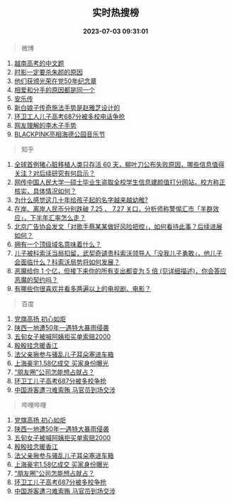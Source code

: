 <div align="center"><h2>实时热搜榜</h2><h4>2023-07-03 09:31:01</h4></div>

> 微博  

1. [越南高考的中文题](https://s.weibo.com/weibo?q=%E8%B6%8A%E5%8D%97%E9%AB%98%E8%80%83%E7%9A%84%E4%B8%AD%E6%96%87%E9%A2%98&t=31&band_rank=1&Refer=top)<br />
2. [时影一定要杀朱颜的原因](https://s.weibo.com/weibo?q=%23%E6%97%B6%E5%BD%B1%E4%B8%80%E5%AE%9A%E8%A6%81%E6%9D%80%E6%9C%B1%E9%A2%9C%E7%9A%84%E5%8E%9F%E5%9B%A0%23&t=31&band_rank=2&Refer=top)<br />
3. [他们获颁光荣在党50年纪念章](https://s.weibo.com/weibo?q=%23%E4%BB%96%E4%BB%AC%E8%8E%B7%E9%A2%81%E5%85%89%E8%8D%A3%E5%9C%A8%E5%85%9A50%E5%B9%B4%E7%BA%AA%E5%BF%B5%E7%AB%A0%23&t=31&band_rank=3&Refer=top)<br />
4. [相爱和分手的原因都是同一个](https://s.weibo.com/weibo?q=%E7%9B%B8%E7%88%B1%E5%92%8C%E5%88%86%E6%89%8B%E7%9A%84%E5%8E%9F%E5%9B%A0%E9%83%BD%E6%98%AF%E5%90%8C%E4%B8%80%E4%B8%AA&t=31&band_rank=4&Refer=top)<br />
5. [安乐传](https://s.weibo.com/weibo?q=%E5%AE%89%E4%B9%90%E4%BC%A0&t=31&band_rank=5&Refer=top)<br />
6. [新白娘子传奇施法手势是赵雅芝设计的](https://s.weibo.com/weibo?q=%23%E6%96%B0%E7%99%BD%E5%A8%98%E5%AD%90%E4%BC%A0%E5%A5%87%E6%96%BD%E6%B3%95%E6%89%8B%E5%8A%BF%E6%98%AF%E8%B5%B5%E9%9B%85%E8%8A%9D%E8%AE%BE%E8%AE%A1%E7%9A%84%23&t=31&band_rank=6&Refer=top)<br />
7. [环卫工人儿子高考687分被多校电话争抢](https://s.weibo.com/weibo?q=%23%E7%8E%AF%E5%8D%AB%E5%B7%A5%E4%BA%BA%E5%84%BF%E5%AD%90%E9%AB%98%E8%80%83687%E5%88%86%E8%A2%AB%E5%A4%9A%E6%A0%A1%E7%94%B5%E8%AF%9D%E4%BA%89%E6%8A%A2%23&t=31&band_rank=7&Refer=top)<br />
8. [网友理解的李木子手势](https://s.weibo.com/weibo?q=%23%E7%BD%91%E5%8F%8B%E7%90%86%E8%A7%A3%E7%9A%84%E6%9D%8E%E6%9C%A8%E5%AD%90%E6%89%8B%E5%8A%BF%23&t=31&band_rank=8&Refer=top)<br />
9. [BLACKPINK亮相海德公园音乐节](https://s.weibo.com/weibo?q=%23BLACKPINK%E4%BA%AE%E7%9B%B8%E6%B5%B7%E5%BE%B7%E5%85%AC%E5%9B%AD%E9%9F%B3%E4%B9%90%E8%8A%82%23&t=31&band_rank=9&Refer=top)<br />

> 知乎  

1. [全球首例猪心脏移植人类只存活 60 天，柳叶刀公布失败原因，哪些信息值得关注？对后续研究有何启示？](https://www.zhihu.com/question/609926133)<br />
2. [网传中国人民大学一硕士毕业生盗取全校学生信息建颜值打分网站，校方称正核实，具体情况如何？](https://www.zhihu.com/question/609906518)<br />
3. [为什么感觉这几十年给孩子起的名字越来越幼稚?](https://www.zhihu.com/question/608128511)<br />
4. [在岸、离岸人民币分别跌破 7.25 、 7.27 关口，分析师称警惕汇市「羊群效应」，下半年汇率怎么走？](https://www.zhihu.com/question/609552420)<br />
5. [北京广告协会发文「对歌手蔡某某做好风险把控」，如何看待此事？后续进展如何？](https://www.zhihu.com/question/609892459)<br />
6. [拥有一个顶级域名意味着什么？](https://www.zhihu.com/question/20091009)<br />
7. [儿子被科索沃当局扣留，武契奇谴责科索沃领导人「没我儿子勇敢」，他儿子会面临什么？科索沃局势将如何发展？](https://www.zhihu.com/question/609485354)<br />
8. [恶魔给你 1 个亿，但接下来你的所有支出都变为 5 倍 (见详细描述)，你会答应恶魔的契约吗？](https://www.zhihu.com/question/608441800)<br />
9. [有哪些你很喜欢并看多两遍以上的电视剧、电影？](https://www.zhihu.com/question/598839861)<br />

> 百度  

1. [党旗高扬 初心如炬](https://www.baidu.com/s?wd=%E5%85%9A%E6%97%97%E9%AB%98%E6%89%AC+%E5%88%9D%E5%BF%83%E5%A6%82%E7%82%AC&sa=fyb_news&rsv_dl=fyb_news)<br />
2. [陕西一地遭50年一遇特大暴雨侵袭](https://www.baidu.com/s?wd=%E9%99%95%E8%A5%BF%E4%B8%80%E5%9C%B0%E9%81%AD50%E5%B9%B4%E4%B8%80%E9%81%87%E7%89%B9%E5%A4%A7%E6%9A%B4%E9%9B%A8%E4%BE%B5%E8%A2%AD&sa=fyb_news&rsv_dl=fyb_news)<br />
3. [五旬女子被喊阿姨拒买单索赔2000](https://www.baidu.com/s?wd=%E4%BA%94%E6%97%AC%E5%A5%B3%E5%AD%90%E8%A2%AB%E5%96%8A%E9%98%BF%E5%A7%A8%E6%8B%92%E4%B9%B0%E5%8D%95%E7%B4%A2%E8%B5%942000&sa=fyb_news&rsv_dl=fyb_news)<br />
4. [殷殷挂念暖香江](https://www.baidu.com/s?wd=%E6%AE%B7%E6%AE%B7%E6%8C%82%E5%BF%B5%E6%9A%96%E9%A6%99%E6%B1%9F&sa=fyb_news&rsv_dl=fyb_news)<br />
5. [法父亲揪参与骚乱儿子耳朵塞进车箱](https://www.baidu.com/s?wd=%E6%B3%95%E7%88%B6%E4%BA%B2%E6%8F%AA%E5%8F%82%E4%B8%8E%E9%AA%9A%E4%B9%B1%E5%84%BF%E5%AD%90%E8%80%B3%E6%9C%B5%E5%A1%9E%E8%BF%9B%E8%BD%A6%E7%AE%B1&sa=fyb_news&rsv_dl=fyb_news)<br />
6. [上海豪宅1.58亿成交 买家身份曝光](https://www.baidu.com/s?wd=%E4%B8%8A%E6%B5%B7%E8%B1%AA%E5%AE%851.58%E4%BA%BF%E6%88%90%E4%BA%A4+%E4%B9%B0%E5%AE%B6%E8%BA%AB%E4%BB%BD%E6%9B%9D%E5%85%89&sa=fyb_news&rsv_dl=fyb_news)<br />
7. [“朋友圈”公司怎能想占就占？](https://www.baidu.com/s?wd=%E2%80%9C%E6%9C%8B%E5%8F%8B%E5%9C%88%E2%80%9D%E5%85%AC%E5%8F%B8%E6%80%8E%E8%83%BD%E6%83%B3%E5%8D%A0%E5%B0%B1%E5%8D%A0%EF%BC%9F&sa=fyb_news&rsv_dl=fyb_news)<br />
8. [环卫工儿子高考687分被多校争抢](https://www.baidu.com/s?wd=%E7%8E%AF%E5%8D%AB%E5%B7%A5%E5%84%BF%E5%AD%90%E9%AB%98%E8%80%83687%E5%88%86%E8%A2%AB%E5%A4%9A%E6%A0%A1%E4%BA%89%E6%8A%A2&sa=fyb_news&rsv_dl=fyb_news)<br />
9. [中国游客遭刁难索贿 马官员到场交涉](https://www.baidu.com/s?wd=%E4%B8%AD%E5%9B%BD%E6%B8%B8%E5%AE%A2%E9%81%AD%E5%88%81%E9%9A%BE%E7%B4%A2%E8%B4%BF+%E9%A9%AC%E5%AE%98%E5%91%98%E5%88%B0%E5%9C%BA%E4%BA%A4%E6%B6%89&sa=fyb_news&rsv_dl=fyb_news)<br />

> 哔哩哔哩  

1. [党旗高扬 初心如炬](https://www.baidu.com/s?wd=%E5%85%9A%E6%97%97%E9%AB%98%E6%89%AC+%E5%88%9D%E5%BF%83%E5%A6%82%E7%82%AC&sa=fyb_news&rsv_dl=fyb_news)<br />
2. [陕西一地遭50年一遇特大暴雨侵袭](https://www.baidu.com/s?wd=%E9%99%95%E8%A5%BF%E4%B8%80%E5%9C%B0%E9%81%AD50%E5%B9%B4%E4%B8%80%E9%81%87%E7%89%B9%E5%A4%A7%E6%9A%B4%E9%9B%A8%E4%BE%B5%E8%A2%AD&sa=fyb_news&rsv_dl=fyb_news)<br />
3. [五旬女子被喊阿姨拒买单索赔2000](https://www.baidu.com/s?wd=%E4%BA%94%E6%97%AC%E5%A5%B3%E5%AD%90%E8%A2%AB%E5%96%8A%E9%98%BF%E5%A7%A8%E6%8B%92%E4%B9%B0%E5%8D%95%E7%B4%A2%E8%B5%942000&sa=fyb_news&rsv_dl=fyb_news)<br />
4. [殷殷挂念暖香江](https://www.baidu.com/s?wd=%E6%AE%B7%E6%AE%B7%E6%8C%82%E5%BF%B5%E6%9A%96%E9%A6%99%E6%B1%9F&sa=fyb_news&rsv_dl=fyb_news)<br />
5. [法父亲揪参与骚乱儿子耳朵塞进车箱](https://www.baidu.com/s?wd=%E6%B3%95%E7%88%B6%E4%BA%B2%E6%8F%AA%E5%8F%82%E4%B8%8E%E9%AA%9A%E4%B9%B1%E5%84%BF%E5%AD%90%E8%80%B3%E6%9C%B5%E5%A1%9E%E8%BF%9B%E8%BD%A6%E7%AE%B1&sa=fyb_news&rsv_dl=fyb_news)<br />
6. [上海豪宅1.58亿成交 买家身份曝光](https://www.baidu.com/s?wd=%E4%B8%8A%E6%B5%B7%E8%B1%AA%E5%AE%851.58%E4%BA%BF%E6%88%90%E4%BA%A4+%E4%B9%B0%E5%AE%B6%E8%BA%AB%E4%BB%BD%E6%9B%9D%E5%85%89&sa=fyb_news&rsv_dl=fyb_news)<br />
7. [“朋友圈”公司怎能想占就占？](https://www.baidu.com/s?wd=%E2%80%9C%E6%9C%8B%E5%8F%8B%E5%9C%88%E2%80%9D%E5%85%AC%E5%8F%B8%E6%80%8E%E8%83%BD%E6%83%B3%E5%8D%A0%E5%B0%B1%E5%8D%A0%EF%BC%9F&sa=fyb_news&rsv_dl=fyb_news)<br />
8. [环卫工儿子高考687分被多校争抢](https://www.baidu.com/s?wd=%E7%8E%AF%E5%8D%AB%E5%B7%A5%E5%84%BF%E5%AD%90%E9%AB%98%E8%80%83687%E5%88%86%E8%A2%AB%E5%A4%9A%E6%A0%A1%E4%BA%89%E6%8A%A2&sa=fyb_news&rsv_dl=fyb_news)<br />
9. [中国游客遭刁难索贿 马官员到场交涉](https://www.baidu.com/s?wd=%E4%B8%AD%E5%9B%BD%E6%B8%B8%E5%AE%A2%E9%81%AD%E5%88%81%E9%9A%BE%E7%B4%A2%E8%B4%BF+%E9%A9%AC%E5%AE%98%E5%91%98%E5%88%B0%E5%9C%BA%E4%BA%A4%E6%B6%89&sa=fyb_news&rsv_dl=fyb_news)<br />
